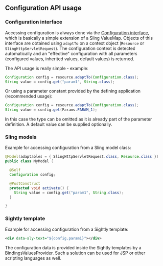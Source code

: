 ## Configuration API usage


### Configuration interface

Accessing configuration is always done via the [Configuration interface][configuration-interface], which is basically
a simple extension of a Sling ValueMap. Objects of this interface are obtained using `adaptTo` on a context
object (`Resource` or `SlingHttpServletRequest`). The configuration context is detected automatically
and an "effective" configuration with all parameters (configured values, inherited values, default values) is
returned.

The API usage is really simple - example:

```java
Configuration config = resource.adaptTo(Configuration.class);    
String value = config.get("param1", String.class);
```

Or using a parameter constant provided by the defining application (recommended usage):

```java
Configuration config = resource.adaptTo(Configuration.class);    
String value = config.get(Params.PARAM_1);
```

In this case the type can be omitted as it is already part of the parameter definition.
A default value can be supplied optionally.


### Sling models

Example for accessing configuration from a Sling model class:

```java
@Model(adaptables = { SlingHttpServletRequest.class, Resource.class })
public class MyModel {

  @Self
  Configuration config;

  @PostConstruct
  protected void activate() {
    String value = config.get("param1", String.class);
  }

}
```

### Sightly template

Example for accessing configuration from a Sightly template:

```xml
<div data-sly-text="${config.param1}"></div>
```

The configuration data is provided inside the Sightly templates by a BindingsValuesProvider.
Such a solution can be used for JSP or other scripting languages as well.


[configuration-interface]: apidocs/io/wcm/config/api/Configuration.html
